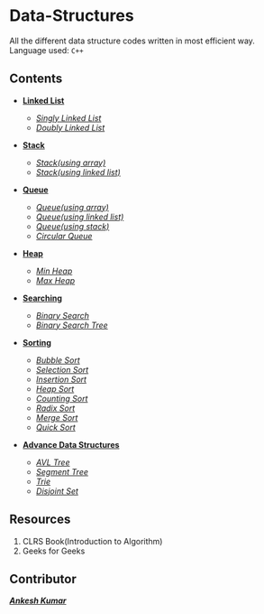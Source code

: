 # Data-Structures

All the different data structure codes written in most efficient way.  
Language used: `C++`

Contents
---

* [**Linked List**](https://github.com/Ankesh11/Data-Structure/tree/master/Linked%20List)  
    * [*Singly Linked List*](https://github.com/Ankesh11/Data-Structure/blob/master/Linked%20List/Singly%20Linked%20List.cpp)  
    * [*Doubly Linked List*](https://github.com/Ankesh11/Data-Structure/blob/master/Linked%20List/Doubly%20Linked%20List.cpp)

* [**Stack**](https://github.com/Ankesh11/Data-Structure/tree/master/Stack)  
    * [*Stack(using array)*](https://github.com/Ankesh11/Data-Structure/blob/master/Stack/Stack(using%20array).cpp)  
    * [*Stack(using linked list)*](https://github.com/Ankesh11/Data-Structure/blob/master/Stack/Stack(using%20linked%20list).cpp)

* [**Queue**](https://github.com/Ankesh11/Data-Structure/tree/master/Queue)  
    * [*Queue(using array)*](https://github.com/Ankesh11/Data-Structure/blob/master/Queue/Queue(using%20array).cpp)
    * [*Queue(using linked list)*](https://github.com/Ankesh11/Data-Structure/blob/master/Queue/Queue(using%20linked%20list).cpp)
    * [*Queue(using stack)*](https://github.com/Ankesh11/Data-Structure/blob/master/Queue/Queue(using%20stack).cpp)
    * [*Circular Queue*](https://github.com/Ankesh11/Data-Structure/blob/master/Queue/Circular%20Queue.cpp)

* [**Heap**](https://github.com/Ankesh11/Data-Structure/tree/master/Heap)  
    * [*Min Heap*](https://github.com/Ankesh11/Data-Structure/blob/master/Heap/Min%20Heap.cpp)  
    * [*Max Heap*](https://github.com/Ankesh11/Data-Structure/blob/master/Heap/Max%20Heap.cpp)

* [**Searching**](https://github.com/Ankesh11/Data-Structure/tree/master/Searching)   
    * [*Binary Search*](https://github.com/Ankesh11/Data-Structure/blob/master/Searching/Binary%20Search.cpp)  
    * [*Binary Search Tree*](https://github.com/Ankesh11/Data-Structure/blob/master/Searching/Binary%20Search%20Tree.cpp)

* [**Sorting**](https://github.com/Ankesh11/Data-Structure/tree/master/Sorting)  
    * [*Bubble Sort*](https://github.com/Ankesh11/Data-Structure/blob/master/Sorting/Bubble%20Sort.cpp)  
    * [*Selection Sort*](https://github.com/Ankesh11/Data-Structure/blob/master/Sorting/Selection%20Sort.cpp)  
    * [*Insertion Sort*](https://github.com/Ankesh11/Data-Structure/blob/master/Sorting/Insertion%20Sort.cpp)  
    * [*Heap Sort*](https://github.com/Ankesh11/Data-Structure/blob/master/Sorting/Heap%20Sort.cpp) 
    * [*Counting Sort*](https://github.com/Ankesh11/Data-Structure/blob/master/Sorting/Counting%20Sort.cpp) 
    * [*Radix Sort*](https://github.com/Ankesh11/Data-Structure/blob/master/Sorting/Radix%20Sort.cpp)  
    * [*Merge Sort*](https://github.com/Ankesh11/Data-Structure/blob/master/Sorting/Merge%20Sort.cpp)  
    * [*Quick Sort*](https://github.com/Ankesh11/Data-Structure/blob/master/Sorting/Quick%20Sort.cpp)
    
* [**Advance Data Structures**]()
    * [*AVL Tree*]()  
    * [*Segment Tree*]()  
    * [*Trie*]()  
    * [*Disjoint Set*](https://github.com/Ankesh11/Data-Structure/tree/master/Advance%20Data%20Structures/Disjoint%20Set)  

Resources
---

1. CLRS Book(Introduction to Algorithm)
2. Geeks for Geeks

Contributor
---

[***Ankesh Kumar***](https://www.linkedin.com/in/ankesh-kumar-32b3a1b6/)  


